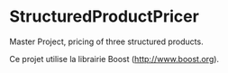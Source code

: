 StructuredProductPricer
=======================

Master Project, pricing of three structured products.

Ce projet utilise la librairie Boost (http://www.boost.org).